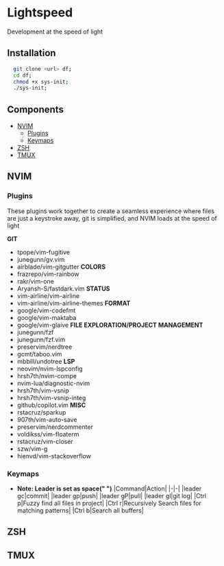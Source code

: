 # Lightspeed

Development at the speed of light

## Installation

```bash
  git clone <url> df;
  cd df;
  chmod +x sys-init;
  ./sys-init;
```

## Components

- [NVIM](##NVIM)
  - [Plugins](###Plugins)
  - [Keymaps](###Keymaps)
- [ZSH](##ZSH)
- [TMUX](##TMUX)

## NVIM

### Plugins

These plugins work together to create a seamless experience where
files are just a keystroke away, git is simplified, and NVIM loads at the speed of light

**GIT**

- tpope/vim-fugitive
- junegunn/gv.vim
- airblade/vim-gitgutter
  **COLORS**
- frazrepo/vim-rainbow
- rakr/vim-one
- Aryansh-S/fastdark.vim
  **STATUS**
- vim-airline/vim-airline
- vim-airline/vim-airline-themes
  **FORMAT**
- google/vim-codefmt
- google/vim-maktaba
- google/vim-glaive
  **FILE EXPLORATION/PROJECT MANAGEMENT**
- junegunn/fzf
- junegunn/fzf.vim
- preservim/nerdtree
- gcmt/taboo.vim
- mbbill/undotree
  **LSP**
- neovim/nvim-lspconfig
- hrsh7th/nvim-compe
- nvim-lua/diagnostic-nvim
- hrsh7th/vim-vsnip
- hrsh7th/vim-vsnip-integ
- github/copilot.vim
  **MISC**
- rstacruz/sparkup
- 907th/vim-auto-save
- preservim/nerdcommenter
- voldikss/vim-floaterm
- rstacruz/vim-closer
- szw/vim-g
- hienvd/vim-stackoverflow

### Keymaps

- **Note: Leader is set as space(" ")**
  |Command|Action|
  |-|-|
  |leader gc|commit|
  |leader gp|push|
  |leader gP|pull|
  |leader gl|git log|
  |Ctrl p|Fuzzy find all files in project|
  |Ctrl r|Recursively Search files for matching patterns|
  |Ctrl b|Search all buffers|

## ZSH

## TMUX
